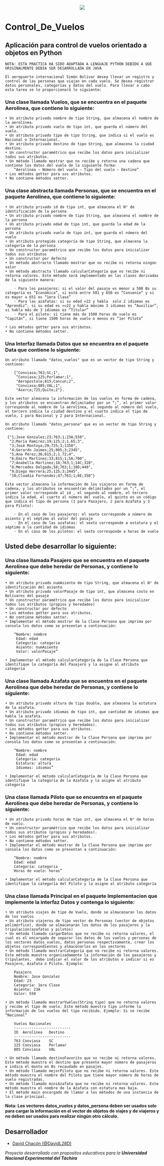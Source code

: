 <p align="center">
  <img src="unet.png"/>
</p>

# Control_De_Vuelos
## Aplicación para control de vuelos orientado a objetos en Python

    NOTA: ESTA PRACTICA HA SIDO ADAPTADA A LENGUAJE PYTHON DEBIDO A QUE ORIGINALMENTE DEBIA SER DESARROLLADA EN JAVA

    El aeropuerto internacional Simón Bolívar desea llevar un registro y control de las personas que viajan en cada vuelo. Se desea registrar datos personales, categorías y datos del vuelo. Para llevar a cabo esta tarea se le proporcionará lo siguiente:

### Una clase llamada **Vuelos**, que se encuentra en el paquete **Aerolínea**, que contiene lo siguiente:

    • Un atributo privado nombre de tipo String, que almacena el nombre de la aerolínea.
    • Un atributo privado vuelo de tipo int, que guarda el número del vuelo.
    • Un atributo privado tipo de tipo String, que indica si el vuelo es Nacional o Internacional.
    • Un atributo privado destino de tipo String, que almacena la ciudad destino.
    • Un constructor paramétrico que recibe los datos para inicializar todos sus atributos.
    • Un método llamado mostrar que no recibe y retorna una cadena que contiene los datos del vuelo de la siguiente forma:
        “Aerolínea – Número del vuelo – Tipo del vuelo – Destino”
    • Los métodos getter para sus atributos.
    • No contiene métodos setter.

### Una clase abstracta llamada **Personas**, que se encuentra en el paquete **Aerolínea**, que contiene lo siguiente:

    • Un atributo privado id de tipo int, que almacena el N° de identificación de la persona
    • Un atributo privado nombre de tipo String, que almacena el nombre de la persona
    • Un atributo privado edad de tipo int, que guarda la edad de la persona
    • Un atributo privado vuelo de tipo int, que guarda el número del vuelo
    • Un atributo protegido categoría de tipo String, que almacena la categoría de la persona
    • Un constructor paramétrico que recibe los datos para inicializar todos sus atributos
    • Un constructor por defecto
    • Un método abstracto llamado mostrar que no recibe ni retorna ningún valor 
    • Un método abstracto llamado calcularCategoría que no recibe ni retorna valores. Este método será implementado en las clases derivadas de la siguiente manera:

        ◦ Para los pasajeros: si el valor del pasaje es menor a 500 Bs su categoría es “Económica”, si está entre 501 y 650 es “Convenio” y si es mayor a 651 es “1era Clase”
        ◦ Para las azafatas: si su edad <22 y habla  solo 2 idiomas es “Aprendiz”, si su edad es >=22 y habla máximo 3 idiomas es “Auxiliar”, si habla más de 3 idiomas es “Titular”
        ◦ Para el piloto: si tiene más de 1500 horas de vuelo es “Capitán”, si tiene 1500 horas de vuelo o menos es “1er Piloto”

    • Los métodos getter para sus atributos.
    • No contiene métodos setter.

### Una Interfaz llamada **Datos** que se encuentra en el paquete **Data** que contiene lo siguiente:

    Un atributo llamado "datos_vuelos" que es un vector de tipo String y contiene:

        {"Conviasa;763;SC;1",
         ”Conviasa;125;Porlamar;1",
         "Aeropostale;815;Cancun;2",
         "Conviasa;805;VAL;1",
         "Aserca;725;Quito;2"}. 
     
    Este vector almacena la información de los vuelos en forma de cadena, y los atributos se encuentran delimitados por un “;”, el primer valor corresponde al nombre de la aerolínea, el segundo al número del vuelo, el tercero indica la ciudad destino y el cuarto indica el tipo de vuelo, 1 para Nacional y 2 para Internacional.

    Un atributo llamado "datos_persona" que es un vector de tipo String y contiene:
    
     {"1;Jose Gonzalez;23;763;1;23A;550",
      "2;María Ramírez;19;125;2;1.65;3",
      "3;José Montoya;29;725;3;1350",
      "4;Gerardo Jaimes;25;805;3;2345",
      "5;Ana Pérez;36;815;2;1.72;4",                         
      "6;Emiro Martinez;33;815;1;5A;700",
      "7;Anabella Martinez;18;763;1;14C;320",                       
      "8;Mercedes Delgado;58;763;1;18D;440",
      "9;Diego Herrera;25;125;3;2445",                        
      "10;Cluadia Fernandez;47;763;1;6E;350"}
      
    Este vector almacena la información de los viajeros en forma de cadena, y los atributos se encuentran delimitados por un “;”, el primer valor corresponde al id , el segundo al nombre, el tercero indica la edad, el cuarto al número del vuelo, el quinto es un código que indica el tipo de persona (1 para Pasajero, 2 para Azafata y 3 para Piloto):

        ◦ En el caso de los pasajeros: el sexto corresponde a número de asiento y el séptimo al valor del pasaje
        ◦ En el caso de las azafatas: el sexto corresponde a estatura y el séptimo a la cantidad de idiomas
        ◦ En el caso de los pilotos: el sexto corresponde a horas de vuelo

## Usted debe desarrollar lo siguiente:

### Una clase llamada **Pasajero** que se encuentra en el paquete **Aerolínea**  que debe heredar de Personas, y contiene lo siguiente:

    • Un atributo privado numAsiento de tipo String, que almacena el N° de identificación del asiento
    • Un atributo privado valorPasaje de tipo int, que almacena costo en Bolívares del pasaje
    • Un constructor paramétrico que recibe los datos para inicializar todos los atributos (propios y heredados)
    • Un constructor por defecto
    • Los métodos getter para sus atributos.
    • No contiene métodos setter.
    • Implementar el método mostrar de la Clase Persona que imprima por consola los datos como se presentan a continuación:

        “Nombre: nombre	
         Edad: edad	
         Categoría: categoria
         Asiento: numAsiento
         Valor: valorPasaje”

    • Implementar el método calcularCategoría de la Clase Persona que identifique la categoría del Pasajero y la asigne al atributo categoría

### Una clase llamada **Azafata** que se encuentra en el paquete **Aerolínea**  que debe heredar de Personas, y contiene lo siguiente:

    • Un atributo privado altura de tipo double, que almacena la estatura de la azafata.
    • Un atributo privado idiomas de tipo int, que cantidad de idiomas que habla la azafata.
    • Un constructor paramétrico que recibe los datos para inicializar todos sus atributos (propios y heredados).
    • Los métodos getter para sus atributos.
    • No contiene métodos setter.
    • Implementar el método mostrar de la Clase Persona que imprima por consola los datos como se presentan a continuación:

        “Nombre: nombre	
         Edad: edad	
         Categoría: categoria
         Estatura: altura	
         Idiomas: idiomas”

    • Implementar el método calcularCategoría de la Clase Persona que identifique la categoría de la Azafata y la asigne al atributo categoría

### Una clase llamada **Piloto** que se encuentra en el paquete **Aerolínea** que debe heredar de Personas, y contiene lo siguiente:

    • Un atributo privado horas de tipo int, que almacena el N° de horas de vuelo.
    • Un constructor paramétrico que recibe los datos para inicializar todos sus atributos (propios y heredados).
    • Los métodos getter para sus atributos.
    • No contiene métodos setter.
    • Implementar el método mostrar de la Clase Persona que imprima por consola los datos como se presentan a continuación:

        “Nombre: nombre	
        Edad: edad	
        Categoría: categoria
        Horas de vuelo: horas”

    • Implementar el método calcularCategoría de la Clase Persona que identifique la categoría del Piloto y la asigne al atributo categoría


### Una clase llamada **Principal** en el paquete **Implementacion** que implemente la interfaz Datos y contenga lo siguiente:

    • Un atributo viajes de tipo de Vuelo, donde se almacenaran los datos de los vuelos
    • Un atributo viajeros de tipo vector de Personas (vector de objetos polimórfico), donde se almacenaran los datos de los pasajeros y la tripulación(azafatas y pilotos) 
    • Un método llamado cargarDatos que no recibe ni retorna valores, el cual es el encargado de separar los datos de los vuelos y personas de los vectores datos_vuelos, datos_personas respectivamente, crear los objetos correspondientes y almacenarlos en los vectores
    • Un método llamado mostrarCategoría que no recibe ni retorna valores. Este método muestra organizadamente la información de los pasajeros y tripulantes,  debe indicar el valor de los atributos e indicar si es Pasajero, Azafata ó Piloto. Ejemplo:

        Pasajero
        Nombre: Jose Gonzalez
        Edad: 23
        Categoría: 1era Clase
        Asiento: 23A
        Valor: 550

    • Un método llamado mostrarVuelos(String tipo) que no retorna valores y recibe el tipo de vuelo. Este método muestra tipo informe la información de los vuelos del tipo recibido. Ejemplo: Si se recibe “Nacional”

        Vuelos Nacionales
        --------------------------
        ID 	Aerolinea 	Destino
        --------------------------
        763	Conviasa	SC
        125	Conviasa	Porlamar
        805	Conviasa	VAL

    • Un método llamado destinoFavorito que no recibe ni retorna valores. Este método muestra el destino que presente mayor número de pasajeros e indica el monto en Bs recaudado en pasajes.
    • Un método llamado mejorPiloto que no recibe ni retorna valores. Este método muestra el nombre del Piloto que tiene mayor número de horas de vuelo registradas.
    • Un método llamado miniAzafata que no recibe ni retorna valores. Este método muestra el nombre de la Azafata con estatura mas baja.
    • El método main encargado de llamar a los métodos de una instancia de la clase principal.

**Nota: Los vectores datos_vuelos y datos_persona deben ser usados solo para cargar la información en el vector de objetos de viajes y de viajeros y no deben ser usados para realizar ningún otro cálculo.**

## Desarrollador
* [David Chacón (@DavidL28D)](https://github.com/DavidL28D)

*Proyecto desarrollado con propositos educativos para la **Universidad Nacional Experimental del Táchira***
